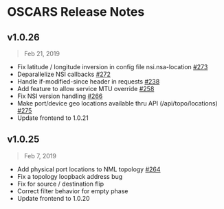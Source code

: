 # OSCARS Release Notes

## v1.0.26

> Feb 21, 2019

- Fix latitude / longitude inversion in config file nsi.nsa-location [#273](https://github.com/esnet/oscars-newtech/issues/273)
- Deparallelize NSI callbacks [#272](https://github.com/esnet/oscars-newtech/issues/272)
- Handle if-modified-since header in requests [#238](https://github.com/esnet/oscars-newtech/issues/238)
- Add feature to allow service MTU override [#258](https://github.com/esnet/oscars-newtech/issues/258)
- Fix NSI version handling [#266](https://github.com/esnet/oscars-newtech/issues/266)
- Make port/device geo locations available thru API (/api/topo/locations) [#275](https://github.com/esnet/oscars-newtech/issues/275)
- Update frontend to 1.0.21

## v1.0.25

> Feb 7, 2019

- Add physical port locations to NML topology [#264](https://github.com/esnet/oscars-newtech/issues/264)
- Fix a topology loopback address bug
- Fix for source / destination flip
- Correct filter behavior for empty phase
- Update frontend to 1.0.20
